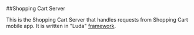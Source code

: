 ##Shopping Cart Server

This is the Shopping Cart Server that handles requests from Shopping Cart mobile app. It is written in "Luda" [framework](https://github.com/square-gmbh/luda).
